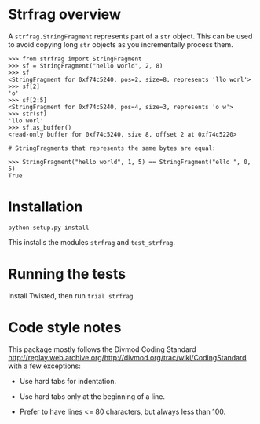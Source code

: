Strfrag overview
================

A `strfrag.StringFragment` represents part of a `str` object.
This can be used to avoid copying long `str` objects as you
incrementally process them.

```
>>> from strfrag import StringFragment
>>> sf = StringFragment("hello world", 2, 8)
>>> sf
<StringFragment for 0xf74c5240, pos=2, size=8, represents 'llo worl'>
>>> sf[2]
'o'
>>> sf[2:5]
<StringFragment for 0xf74c5240, pos=4, size=3, represents 'o w'>
>>> str(sf)
'llo worl'
>>> sf.as_buffer()
<read-only buffer for 0xf74c5240, size 8, offset 2 at 0xf74c5220>

# StringFragments that represents the same bytes are equal:

>>> StringFragment("hello world", 1, 5) == StringFragment("ello ", 0, 5)
True
```


Installation
============

`python setup.py install`

This installs the modules `strfrag` and `test_strfrag`.


Running the tests
=================

Install Twisted, then run `trial strfrag`


Code style notes
================

This package mostly follows the Divmod Coding Standard
<http://replay.web.archive.org/http://divmod.org/trac/wiki/CodingStandard> with a few exceptions:

*	Use hard tabs for indentation.

*	Use hard tabs only at the beginning of a line.

*	Prefer to have lines <= 80 characters, but always less than 100.
